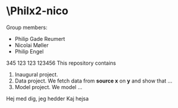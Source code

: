 # \Philx2-nico

Group members:
- Philip Gade Reumert   
- Nicolai Møller
- Philip Engel 

345
123
123
123456
This repository contains  
1. Inaugural project. 
2. Data project. We fetch data from **source x** on **y** and show that ...
3. Model project. We model ...

Hej med dig, jeg hedder Kaj 
hejsa